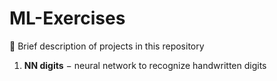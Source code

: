 # ML-Exercises

:bowling: Brief description of projects in this repository

1. **NN digits** $-$ neural network to recognize handwritten digits
